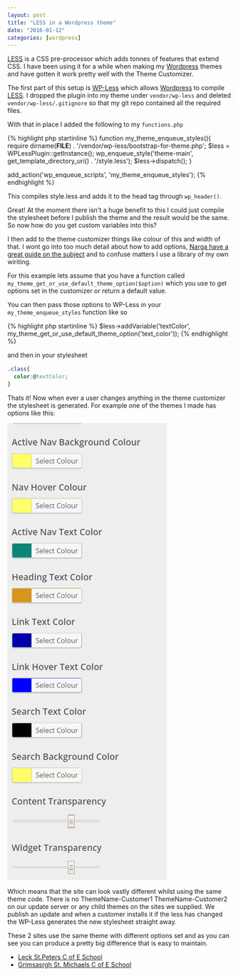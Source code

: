 ```yaml
---
layout: post
title: "LESS in a Wordpress theme"
date: "2016-01-12"
categories: [wordpress]
---
```


[LESS] is a CSS pre-processor which adds tonnes of features that extend CSS. I have been using it for a while when making my [Wordpress] themes and have gotten it work pretty well with the Theme Customizer.

The first part of this setup is [WP-Less] which allows [Wordpress] to compile [LESS]. I dropped the plugin into my theme under `vendor/wp-less` and deleted `vendor/wp-less/.gitignore` so that my git repo contained all the required files.

With that in place I added the following to my `functions.php`

{% highlight php startinline %}
function my_theme_enqueue_styles(){
  require dirname(__FILE__) . '/vendor/wp-less/bootstrap-for-theme.php';
  $less = WPLessPlugin::getInstance();
  wp_enqueue_style('theme-main', get_template_directory_uri() . '/style.less');
  $less->dispatch();
}

add_action('wp_enqueue_scripts', 'my_theme_enqueue_styles');
{% endhighlight %}

This compiles style.less and adds it to the head tag through `wp_header()`.

Great! At the moment there isn't a huge benefit to this I could just compile the stylesheet before I publish the theme and the result would be the same. So now how do you get custom variables into this?

I then add to the theme customizer things like colour of this and width of that. I wont go into too much detail about how to add options, [Narga have a great guide on the subject](http://www.narga.net/comprehensive-guide-wordpress-theme-options-with-customization-api/) and to confuse matters I use a library of my own wiriting.

For this example lets assume that you have a function called `my_theme_get_or_use_default_theme_option($option)` which you use to get options set in the customizer or return a default value.

You can then pass those options to WP-Less in your `my_theme_enqueue_styles` function like so

{% highlight php startinline %}
$less->addVariable('textColor', my_theme_get_or_use_default_theme_option('text_color'));
{% endhighlight %}

and then in your stylesheet

```css
.class{
  color:@textColor;
}
```

Thats it! Now when ever a user changes anything in the theme customizer the stylesheet is generated. For example one of the themes I made has options like this:

![Theme Customizer](/img/posts/wp-less-example.png)

Which means that the site can look vastly different whilst using the same theme code. There is no ThemeName-Customer1 ThemeName-Customer2 on our update server or any child themes on the sites we supplied. We publish an update and when a customer installs it if the less has changed the WP-Less generates the new stylesheet straight away.

These 2 sites use the same theme with different options set and as you can see you can produce a pretty big difference that is easy to maintain.

 - [Leck St.Peters C of E School](http://www.leck-st-peters.lancs.sch.uk/)
 - [Grimsasrgh St. Michaels C of E School](http://www.grimsargh-st-michaels.lancs.sch.uk/)

[LESS]: http://lesscss.org/
[WP-Less]: https://wordpress.org/plugins/wp-less/
[Wordpress]: https://wordpress.org
